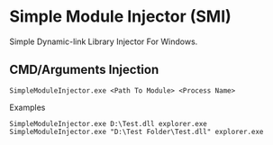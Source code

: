 # Simple Module Injector (SMI)

Simple Dynamic-link Library Injector For Windows.

## CMD/Arguments Injection
```
SimpleModuleInjector.exe <Path To Module> <Process Name>
```
Examples
```
SimpleModuleInjector.exe D:\Test.dll explorer.exe
SimpleModuleInjector.exe "D:\Test Folder\Test.dll" explorer.exe
```
